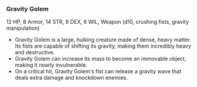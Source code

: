 ### Gravity Golem

12 HP, 8 Armor, 14 STR, 8 DEX, 6 WIL, Weapon (d10, crushing fists, gravity manipulation)

- Gravity Golem is a large, hulking creature made of dense, heavy matter. Its fists are capable of shifting its gravity, making them incredibly heavy and destructive.
- Gravity Golem can increase its mass to become an immovable object, making it nearly invulnerable.
- On a critical hit, Gravity Golem's fist can release a gravity wave that deals extra damage and knockdown enemies.


